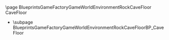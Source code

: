 \page BlueprintsGameFactoryGameWorldEnvironmentRockCaveFloor CaveFloor
- \subpage BlueprintsGameFactoryGameWorldEnvironmentRockCaveFloorBP_CaveFloor
